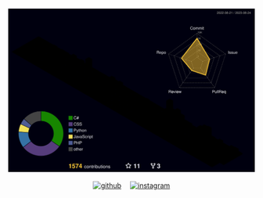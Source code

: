 
<div align="center">

![](./profile-3d-contrib/profile-night-rainbow.svg)




[<img src='https://cdn.jsdelivr.net/npm/simple-icons@3.0.1/icons/github.svg' alt='github' height='40'>](https://github.com/BackGwa)　
[<img src='https://cdn.jsdelivr.net/npm/simple-icons@3.0.1/icons/instagram.svg' alt='instagram' height='40'>](https://www.instagram.com/k._.iel7/)  
</div>

